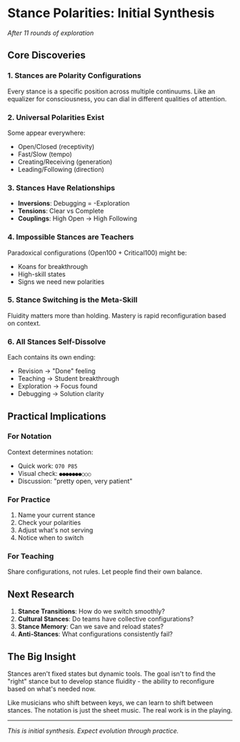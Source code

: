 # Stance Polarities: Initial Synthesis

*After 11 rounds of exploration*

## Core Discoveries

### 1. Stances are Polarity Configurations
Every stance is a specific position across multiple continuums. Like an equalizer for consciousness, you can dial in different qualities of attention.

### 2. Universal Polarities Exist
Some appear everywhere:
- Open/Closed (receptivity)
- Fast/Slow (tempo)
- Creating/Receiving (generation)
- Leading/Following (direction)

### 3. Stances Have Relationships
- **Inversions**: Debugging = -Exploration
- **Tensions**: Clear vs Complete
- **Couplings**: High Open → High Following

### 4. Impossible Stances are Teachers
Paradoxical configurations (Open100 + Critical100) might be:
- Koans for breakthrough
- High-skill states
- Signs we need new polarities

### 5. Stance Switching is the Meta-Skill
Fluidity matters more than holding. Mastery is rapid reconfiguration based on context.

### 6. All Stances Self-Dissolve
Each contains its own ending:
- Revision → "Done" feeling
- Teaching → Student breakthrough
- Exploration → Focus found
- Debugging → Solution clarity

## Practical Implications

### For Notation
Context determines notation:
- Quick work: `O70 P85`
- Visual check: `●●●●●●●○○○`
- Discussion: "pretty open, very patient"

### For Practice
1. Name your current stance
2. Check your polarities
3. Adjust what's not serving
4. Notice when to switch

### For Teaching
Share configurations, not rules. Let people find their own balance.

## Next Research

1. **Stance Transitions**: How do we switch smoothly?
2. **Cultural Stances**: Do teams have collective configurations?
3. **Stance Memory**: Can we save and reload states?
4. **Anti-Stances**: What configurations consistently fail?

## The Big Insight

Stances aren't fixed states but dynamic tools. The goal isn't to find the "right" stance but to develop stance fluidity - the ability to reconfigure based on what's needed now.

Like musicians who shift between keys, we can learn to shift between stances. The notation is just the sheet music. The real work is in the playing.

---

*This is initial synthesis. Expect evolution through practice.*